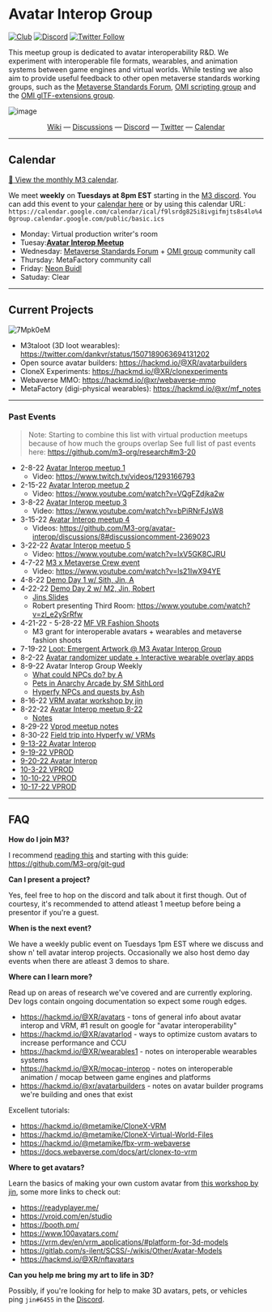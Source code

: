 # Avatar Interop Group

[![Club](https://img.shields.io/badge/project%20type-club-ff69b4)](https://project-types.github.io/#club)
[![Discord](https://img.shields.io/discord/770382203782692945?label=Discord&logo=Discord)](https://m3org.com/discord)
[![Twitter Follow](https://img.shields.io/twitter/follow/m3org)](https://twitter.com/m3org)

This meetup group is dedicated to avatar interoperability R&D. We experiment with interoperable file formats, wearables, and animation systems between game engines and virtual worlds. While testing we also aim to provide useful feedback to other open metaverse standards working groups, such as the [Metaverse Standards Forum](https://metaverse-standards.org/), [OMI scripting group](https://github.com/omigroup/omi-scripting-group) and the [OMI glTF-extensions group](https://github.com/omigroup/gltf-extensions).

![image](https://user-images.githubusercontent.com/32600939/159146306-6462156f-a9f1-4baf-a338-2f3feb2328ca.png)

<div align="center">
  <a href="https://github.com/M3-org/avatar-interop/wiki">Wiki</a>
  &mdash;
  <a href="https://github.com/M3-org/avatar-interop/discussions">Discussions</a>
  &mdash;
  <a href="https://m3org.com/discord">Discord</a>
  &mdash;
  <a href="https://twitter.com/m3org">Twitter</a>
  &mdash;
  <a href="https://calendar.google.com/calendar/u/0?cid=Zjlsc3JkZzgyNWk4aXZnaWZtanRzOHM0bG9AZ3JvdXAuY2FsZW5kYXIuZ29vZ2xlLmNvbQ">Calendar</a>
</div>

---

## Calendar

[:calendar: View the monthly M3 calendar](https://calendar.google.com/calendar/u/0?cid=Zjlsc3JkZzgyNWk4aXZnaWZtanRzOHM0bG9AZ3JvdXAuY2FsZW5kYXIuZ29vZ2xlLmNvbQ).

We meet **weekly** on **Tuesdays at 8pm EST** starting in the [M3 discord](https://discord.gg/m3org). You can add this event to your [calendar here](https://calendar.google.com/event?action=TEMPLATE&tmeid=MXI0djMydnBqMmIzMG9xY3JjN2U3cDBldGFfMjAyMjAzMTVUMTcwMDAwWiBmOWxzcmRnODI1aThpdmdpZm1qdHM4czRsb0Bn&tmsrc=f9lsrdg825i8ivgifmjts8s4lo%40group.calendar.google.com&scp=ALL) or by using this calendar URL: 
`https://calendar.google.com/calendar/ical/f9lsrdg825i8ivgifmjts8s4lo%40group.calendar.google.com/public/basic.ics`


- Monday: Virtual production writer's room
- Tuesay:[**Avatar Interop Meetup**](https://calendar.google.com/event?action=TEMPLATE&tmeid=MXI0djMydnBqMmIzMG9xY3JjN2U3cDBldGFfMjAyMjAzMTVUMTcwMDAwWiBmOWxzcmRnODI1aThpdmdpZm1qdHM4czRsb0Bn&tmsrc=f9lsrdg825i8ivgifmjts8s4lo%40group.calendar.google.com&scp=ALL)
- Wednesday: [Metaverse Standards Forum](https://metaverse-standards.org/) + [OMI group](https://omigroup.org/) community call
- Thursday: MetaFactory community call
- Friday: [Neon Buidl](https://twitter.com/neon_buidl)
- Satuday: Clear

---

## Current Projects

![7Mpk0eM](https://user-images.githubusercontent.com/32600939/177205057-7012af25-c944-4c76-8b17-fc7327135310.png)

- M3taloot (3D loot wearables): https://twitter.com/dankvr/status/1507189063694131202
- Open source avatar builders: https://hackmd.io/@XR/avatarbuilders
- CloneX Experiments: https://hackmd.io/@XR/clonexperiments
- Webaverse MMO: https://hackmd.io/@xr/webaverse-mmo
- MetaFactory (digi-physical wearables): https://hackmd.io/@xr/mf_notes

---

### Past Events

> Note: Starting to combine this list with virtual production meetups because of how much the groups overlap
See full list of past events here: https://github.com/m3-org/research#m3-20

- 2-8-22 [Avatar Interop meetup 1](https://docs.google.com/presentation/d/1WawoWJRM94f7PeRh4LiMhfzTVOGacYoX02N7fFcIkII/edit?usp=sharing)
  - Video: https://www.twitch.tv/videos/1293166793
- 2-15-22 [Avatar Interop meetup 2](https://docs.google.com/presentation/d/1ZMgBnXpI2x-cD8fbxlMn3Q2SxC-egm-BG_gDk6OP9jQ/edit?usp=sharing)
  - Video: https://www.youtube.com/watch?v=VQgFZdjka2w
- 3-8-22 [Avatar Interop meetup 3](https://docs.google.com/presentation/d/1fGxEd7RqWuGqPozXrwBXllb5aiYWaq5UZVCAjMRRS90/edit?usp=sharing)
  - Video: https://www.youtube.com/watch?v=bPiRNrFJsW8
- 3-15-22 [Avatar Interop meetup 4](https://docs.google.com/presentation/d/1zjMXQwqrnVT14WyiM7mCeHEHPkIX92DDCkJpBOcC_cU/edit?usp=sharing)
  - Videos: https://github.com/M3-org/avatar-interop/discussions/8#discussioncomment-2369023
- 3-22-22 [Avatar Interop meetup 5](https://docs.google.com/presentation/d/1NQcC4iWrXbUiCyvVtKwYZzpk3IET68hzFJcO0u6T50I/edit?usp=sharing)
  - Video: https://www.youtube.com/watch?v=lxV5GK8CJRU
- 4-7-22 [M3 x Metaverse Crew event](https://docs.google.com/presentation/d/1j49zARAAECCSF4EoyyN_VkRkzCqFnQUvVx0NTq8GH7Y/edit?usp=sharing)
  - Video: https://www.youtube.com/watch?v=ls21IwX94YE
- 4-8-22 [Demo Day 1 w/ Sith, Jin, A](https://twitter.com/dankvr/status/1512521045579902976)
- 4-22-22 [Demo Day 2 w/ M2, Jin, Robert](https://twitter.com/dankvr/status/1517530340553801734)
  - [Jins Slides](https://docs.google.com/presentation/d/1MmqoCUGvjrlzilt3foV6g4UWjasUowiV07oobzGogbQ/edit?usp=sharing)
  - Robert presenting Third Room: https://www.youtube.com/watch?v=zl_e2ySrRfw
- 4-21-22 - 5-28-22 [MF VR Fashion Shoots](https://gov.metafactory.ai/t/proposal-vr-fashion-shoots/362)
  - M3 grant for interoperable avatars + wearables and metaverse fashion shoots
- 7-19-22 [Loot: Emergent Artwork @ M3 Avatar Interop Group](https://www.youtube.com/watch?v=d6VZxNFF4DA)
- 8-2-22 [Avatar randomizer update + Interactive wearable overlay apps](https://www.youtube.com/watch?v=ViIMCvgmOUM)
- 8-9-22 Avatar Interop Group Weekly
  - [What could NPCs do? by A](https://www.youtube.com/watch?v=jLzRKxZkdyw)
  - [Pets in Anarchy Arcade by SM SithLord](https://www.youtube.com/watch?v=STQRpylK8kI)
  - [Hyperfy NPCs and quests by Ash](https://www.youtube.com/watch?v=Ci1oB-LoMfc)
- 8-16-22 [VRM avatar workshop by jin](https://hackmd.io/@XR/aig-vrm-workshop)
- 8-22-22 [Avatar Interop meetup 8-22](https://www.youtube.com/watch?v=H2_UeJx4GOE)
  - [Notes](https://hackmd.io/@XR/mf_notes/https%3A%2F%2Fhackmd.io%2F%40arashichan%2FSJRiFem1s) 
- 8-29-22 [Vprod meetup notes](https://hackmd.io/@arashichan/HyNYld9ki)
- 8-30-22 [Field trip into Hyperfy w/ VRMs](https://www.youtube.com/watch?v=yVNr6q8lpj0)
- [9-13-22 Avatar Interop](https://hackmd.io/@arashichan/BksZqqAgj)
- [9-19-22 VPROD](https://hackmd.io/@arashichan/rJwUlQL-j)
- [9-20-22 Avatar Interop](https://hackmd.io/@arashichan/S10L4AvWo)
- [10-3-22 VPROD](https://hackmd.io/@arashichan/BybNr5uGj)
- [10-10-22 VPROD](https://hackmd.io/@arashichan/r1BLk0Z7s)
- [10-17-22 VPROD](https://hackmd.io/mhD3P_5JRmSxCcEYkBHJUQ?both)

---

## FAQ

**How do I join M3?**

I recommend [reading this](https://hackmd.io/@XR/motivation) and starting with this guide: https://github.com/M3-org/git-gud

**Can I present a project?**

Yes, feel free to hop on the discord and talk about it first though. Out of courtesy, it's recommended to attend atleast 1 meetup before being a presentor if you're a guest.

**When is the next event?**

We have a weekly public event on Tuesdays 1pm EST where we discuss and show n' tell avatar interop projects. Occasionally we also host demo day events when there are atleast 3 demos to share.

**Where can I learn more?**

Read up on areas of research we've covered and are currently exploring. Dev logs contain ongoing documentation so expect some rough edges.

- https://hackmd.io/@XR/avatars - tons of general info about avatar interop and VRM, #1 result on google for "avatar interoperability"
- https://hackmd.io/@XR/avatarlod - ways to optimize custom avatars to increase performance and CCU
- https://hackmd.io/@XR/wearables1 - notes on interoperable wearables systems
- https://hackmd.io/@XR/mocap-interop - notes on interoperable animation / mocap between game engines and platforms
- https://hackmd.io/@xr/avatarbuilders - notes on avatar builder programs we're building and ones that exist

Excellent tutorials: 

- https://hackmd.io/@metamike/CloneX-VRM
- https://hackmd.io/@metamike/CloneX-Virtual-World-Files
- https://hackmd.io/@metamike/fbx-vrm-webaverse
- https://docs.webaverse.com/docs/art/clonex-to-vrm

**Where to get avatars?**

Learn the basics of making your own custom avatar from [this workshop by jin](https://hackmd.io/@XR/aig-vrm-workshop), some more links to check out:

- https://readyplayer.me/
- https://vroid.com/en/studio
- https://booth.pm/
- https://www.100avatars.com/
- https://vrm.dev/en/vrm_applications/#platform-for-3d-models
- https://gitlab.com/s-ilent/SCSS/-/wikis/Other/Avatar-Models
- https://hackmd.io/@XR/nftavatars

**Can you help me bring my art to life in 3D?**

Possibly, if you're looking for help to make 3D avatars, pets, or vehicles ping `jin#6455` in the [Discord](https://discord.gg/m3org).
